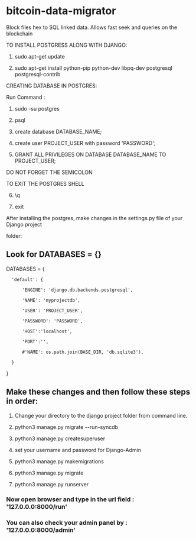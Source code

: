 # bitcoin-data-migrator

Block files hex to SQL linked data. Allows fast seek and queries on the blockchain

TO INSTALL POSTGRESS ALONG WITH DJANGO:

1. sudo apt-get update


2. sudo apt-get install python-pip python-dev libpq-dev postgresql postgresql-contrib



CREATING DATABASE IN POSTGRES:

Run Command :

1. sudo -su postgres

2. psql

3. create database DATABASE_NAME;

4. create user PROJECT_USER with password 'PASSWORD';

5. GRANT ALL PRIVILEGES ON DATABASE DATABASE_NAME TO PROJECT_USER;

DO NOT FORGET THE SEMICOLON

TO EXIT THE POSTGRES SHELL

6. \q

7. exit


After installing the postgres, make changes in the settings.py file of your Django project

folder:


## Look for DATABASES = {}


  DATABASES = {

      'default': {

          'ENGINE': 'django.db.backends.postgresql',

          'NAME': 'myprojectdb',

          'USER': 'PROJECT_USER',

          'PASSWORD': 'PASSWORD',

          'HOST':'localhost',

          'PORT':'',

          #'NAME': os.path.join(BASE_DIR, 'db.sqlite3'),

      }
  }


## Make these changes and then follow these steps in order:

1. Change your directory to the django project folder from command line.

2. python3 manage.py migrate --run-syncdb

3. python3 manage.py createsuperuser

4. set your username and password for Django-Admin

5. python3 manage.py makemigrations

6. python3 manage.py migrate

7. python3 manage.py runserver


### Now open browser and type in the url field :  '127.0.0.0:8000/run'

### You can also check your admin panel by :  '127.0.0.0:8000/admin'
